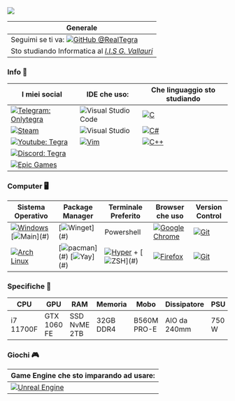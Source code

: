<img src="https://github.com/dekrypted/dekrypted/blob/output/github-contribution-grid-snake-dark.svg#gh-dark-mode-only">

| **Generale** |
| --------------- |
| Seguimi se ti va:   [![GitHub @RealTegra](https://img.shields.io/github/followers/MarcoMonasterolo?label=follow&style=social)](https://github.com/MarcoMonasterolo)|
| Sto studiando Informatica al [*I.I.S G. Vallauri*](http://www.vallauri.edu/public/ita/pagina.asp) |
### Info 🔗
| **I miei social** | **IDE che uso:** |**Che linguaggio sto studiando**|
| ---------------- | ------------------| ----------|
| [![Telegram: Onlytegra](https://img.shields.io/badge/Telegram-@OnlyTegra-blue?logo=telegram&style=flat)](https://t.me/OnlyTegra) | ![Visual Studio Code](https://img.shields.io/badge/Visual%20Studio%20Code-007ACC?logo=visualstudiocode&style=flat) | [![C](https://img.shields.io/badge/C-00599C?logo=c&logoColor=white)](#) 
| [![Steam](https://img.shields.io/badge/Tegra-%23000000.svg?logo=steam&logoColor=white)](#)| ![Visual Studio](https://img.shields.io/badge/Visual%20Studio-5C2D91?logo=visualstudio&style=flat) |[![C#](https://custom-icon-badges.demolab.com/badge/C%23-%23239120.svg?logo=cshrp&logoColor=white)](#)|
|[![Youtube: Tegra](https://img.shields.io/badge/YouTube-@OnlyTegra-darkred?logo=youtube&style=flat)](https://www.youtube.com/@OnlyTegra)| [![Vim](https://img.shields.io/badge/Vim-%2311AB00.svg?logo=vim&logoColor=white)](#) |  [![C++](https://img.shields.io/badge/C++-00529C?logo=c&logoColor=white)](#) |
|[![Discord: Tegra](https://img.shields.io/badge/Discord-@OnlyTegra-7289DA?logo=discord&style=flat)](https://discord.gg/xv2Pz32sxE)| |
|[![Epic Games](https://img.shields.io/badge/Unreal_Tegra-%23313131.svg?logo=epicgames&logoColor=white)](#)|

### Computer 🖥️
| **Sistema Operativo** | **Package Manager** |**Terminale Preferito** | **Browser che uso** | **Version Control**|
|-----------------------|---------------------|---------------------| ---------------------| ------------------ |
|	[![Windows](https://custom-icon-badges.demolab.com/badge/Windows-0078D6?logo=windows11&logoColor=white)](#) [![Main](https://img.shields.io/badge/Main-FF0000?)](#)| [![Winget](https://img.shields.io/badge/Winget-blue?)](#) | Powershell |	[![Google Chrome](https://img.shields.io/badge/Google%20Chrome-4285F4?logo=GoogleChrome&logoColor=white)](#) | [![Git](https://img.shields.io/badge/Git-F05032?logo=git&logoColor=fff)](#) |
|[![Arch Linux](https://img.shields.io/badge/Arch%20Linux-1793D1?logo=arch-linux&logoColor=fff)](#)|[![pacman](https://img.shields.io/badge/Pacman-yellow?)](#) [![Yay](https://img.shields.io/badge/Yay-lightblue?)](#)| [![Hyper](https://img.shields.io/badge/Hyper-000000?logo=hyper&logoColor=fff)](#) + [![ZSH](https://img.shields.io/badge/ZSH-333333?)](#)|[![Firefox](https://img.shields.io/badge/Firefox-FF7139?logo=Firefox&logoColor=white)](#) | [![Git](https://img.shields.io/badge/Git-F05032?logo=git&logoColor=fff)](#) |
### Specifiche 📢
| **CPU**| **GPU**| **RAM** | **Memoria**| **Mobo** |**Dissipatore** | **PSU** |
|-------|------|---------|-----------|-----------------| ---------|------|
| i7 11700F | GTX 1060 FE | SSD NvME 2TB |32GB DDR4 | B560M PRO-E| AIO da 240mm | 750 W |
### Giochi 🎮
| **Game Engine che sto imparando ad usare:**|
|---------------------------------------------|
| [![Unreal Engine](https://img.shields.io/badge/Unreal%20Engine-%23313131.svg?logo=unrealengine&logoColor=white)](#) |

